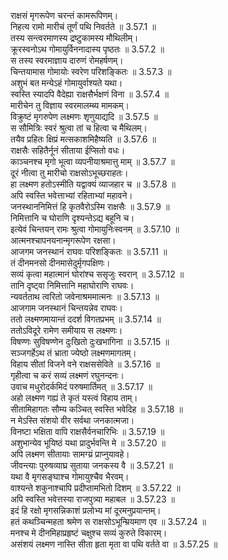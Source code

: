 

  
राक्षसं मृगरूपेण चरन्तं कामरूपिणम्।  
निहत्य रामो मारीचं तूर्णं पथि निवर्तते ॥ 3.57.1 ॥   
तस्य सन्त्वरमाणस्य द्रष्टुकामस्य मौथिलीम्।  
क्रूरस्वनोऽथ गोमायुर्विननादास्य पृष्ठतः ॥ 3.57.2 ॥   
स तस्य स्वरमाज्ञाय दारुणं रोमहर्षणम्।  
चिन्तयामास गोमायोः स्वरेण परिशङ्कितः ॥ 3.57.3 ॥   
अशुभं बत मन्येऽहं गोमायुर्वाश्यते यथा।  
स्वस्ति स्यादपि वैदेह्या राक्षसैर्भक्षणं विना ॥ 3.57.4 ॥   
मारीचेन तु विज्ञाय स्वरमालम्ब्य मामकम्।  
विक्रुष्टं मृगरुपेण लक्ष्मणः शृणुयाद्यदि ॥ 3.57.5 ॥   
स सौमित्रिः स्वरं श्रुत्वा तां च हित्वा च मैथिलम्।  
तयैव प्रहितः क्षिप्रं मत्सकाशमिहैष्यति ॥ 3.57.6 ॥   
राक्षसैः सहितैर्नूनं सीताया ईप्सितो वधः।  
काञ्चनश्च मृगो भूत्वा व्यपनीयाश्रमात्तु माम् ॥ 3.57.7 ॥   
दूरं नीत्वा तु मारीचो राक्षसोऽभूच्छराहतः।  
हा लक्ष्मण हतोऽस्मीति यद्वाक्यं व्याजहार च ॥ 3.57.8 ॥   
अपि स्वस्ति भवेत्ताभ्यां रहिताभ्यां महावने।  
जनस्थाननिमित्तं हि कृतवैरोऽस्मि राक्षसैः ॥ 3.57.9 ॥   
निमित्तानि च घोराणि दृश्यन्तेऽद्य बहूनि च।  
इत्येवं चिन्तयन् रामः श्रुत्वा गोमायुनिःस्वनम् ॥ 3.57.10 ॥   
आत्मनश्चापनयनान्मृगरूपेण रक्षसा।  
आजगम जनस्थानं राघवः परिशङ्कितः ॥ 3.57.11 ॥   
तं दीनमनसो दीनमासेदुर्मृगपक्षिणः।  
सव्यं कृत्वा महात्मानं घोरांश्च ससृजुः स्वरान् ॥ 3.57.12 ॥   
तानि दृष्ट्वा निमित्तानि महाघोराणि राघवः।  
न्यवर्तताथ त्वरितो जवेनाश्रममात्मनः ॥ 3.57.13 ॥   
आजगाम जनस्थानं चिन्तयन्नेव राघवः।  
ततो लक्ष्मणमायान्तं ददर्श विगतप्रभम् ॥ 3.57.14 ॥   
ततोऽविदूरे रामेण समीयाय स लक्ष्मणः।  
विषण्णः सुविषण्णेन दुःखितो दुःखभागिना ॥ 3.57.15 ॥   
सञ्जगर्हेऽथ तं भ्राता ज्येष्ठो लक्ष्मणमागतम्।  
विहाय सीतां विजने वने राक्षससेविते ॥ 3.57.16 ॥   
गृहीत्वा च करं सव्यं लक्ष्मणं रघुनन्दनः।  
उवाच मधुरोदर्कमिदं परुषमार्तिमत् ॥ 3.57.17 ॥   
अहो लक्ष्मण गह्यं ते कृतं यस्त्वं विहाय ताम्।  
सीतामिहागतः सौम्य कञ्चित् स्वस्ति भवेदिह ॥ 3.57.18 ॥   
न मेऽस्ति संशयो वीर सर्वथा जनकात्मजा।  
विनष्टा भक्षिता वापि राक्षसैर्वनचारिभिः ॥ 3.57.19 ॥   
अशुभान्येव भूयिष्ठं यथा प्रादुर्भवन्ति मे ॥ 3.57.20 ॥   
अपि लक्ष्मण सीतायाः सामग्य्रं प्राप्नुयावहे।  
जीवन्त्याः पुरुषव्याघ्र सुताया जनकस्य वै ॥ 3.57.21 ॥   
यथा वै मृगसङ्घाश्च गोमायुश्चैव भैरवम्।  
वाश्यन्ते शकुनाश्चापि प्रदीप्तामभितो दिशम् ॥ 3.57.22 ॥   
अपि स्वस्ति भवेत्तस्या राजपुत्र्या महाबल ॥ 3.57.23 ॥   
इदं हि रक्षो मृगसन्निकाशं प्रलोभ्य मां दूरमनुप्रयान्तम्।  
हतं कथञ्चिन्महता श्रमेण स राक्षसोऽभून्म्रियमाण एव ॥ 3.57.24 ॥   
मनश्च मे दीनमिहाप्रहृष्टं चक्षुश्च सव्यं कुरुते विकारम्।  
असंशयं लक्ष्मण नास्ति सीता हृता मृता वा पथि वर्तते वा ॥ 3.57.25 ॥   

